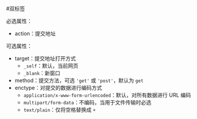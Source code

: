 #双标签

必选属性：
- action：提交地址

可选属性：
- target：提交地址打开方式
	- `_self`：默认，当前网页
	- `_blank`：新窗口
- method：提交方法，可选 `'get'` 或 `'post'`，默认为 `get`
- enctype：对提交的数据进行编码方式
	- `application/x-www-form-urlencoded`：默认，对所有数据进行 URL 编码
	- `multipart/form-data`：不编码，当用于文件传输时必选
	- `text/plain`：仅将空格替换成 `+`
